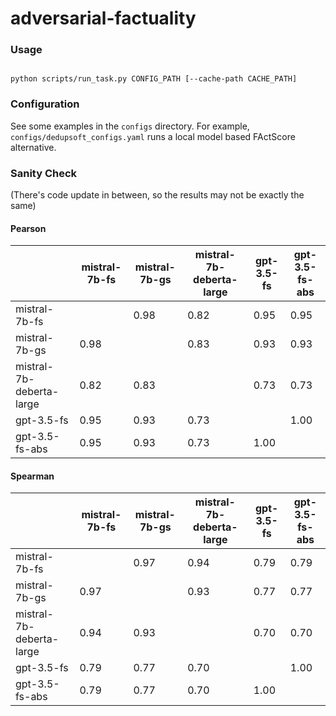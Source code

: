 # adversarial-factuality

### Usage

```shellscript

python scripts/run_task.py CONFIG_PATH [--cache-path CACHE_PATH]
```


### Configuration


See some examples in the `configs` directory. For example, `configs/dedupsoft_configs.yaml` runs a local model based FActScore alternative.


### Sanity Check

(There's code update in between, so the results may not be exactly the same)

#### Pearson

| |mistral-7b-fs|mistral-7b-gs|mistral-7b-deberta-large|gpt-3.5-fs|gpt-3.5-fs-abs|
|---|---|---|---|---|---|
|mistral-7b-fs| |0.98|0.82|0.95|0.95|
|mistral-7b-gs|0.98| |0.83|0.93|0.93|
|mistral-7b-deberta-large|0.82|0.83| |0.73|0.73|
|gpt-3.5-fs|0.95|0.93|0.73| |1.00|
|gpt-3.5-fs-abs|0.95|0.93|0.73|1.00| |


#### Spearman

| |mistral-7b-fs|mistral-7b-gs|mistral-7b-deberta-large|gpt-3.5-fs|gpt-3.5-fs-abs|
|---|---|---|---|---|---|
|mistral-7b-fs| |0.97|0.94|0.79|0.79|
|mistral-7b-gs|0.97| |0.93|0.77|0.77|
|mistral-7b-deberta-large|0.94|0.93| |0.70|0.70|
|gpt-3.5-fs|0.79|0.77|0.70| |1.00|
|gpt-3.5-fs-abs|0.79|0.77|0.70|1.00| |

